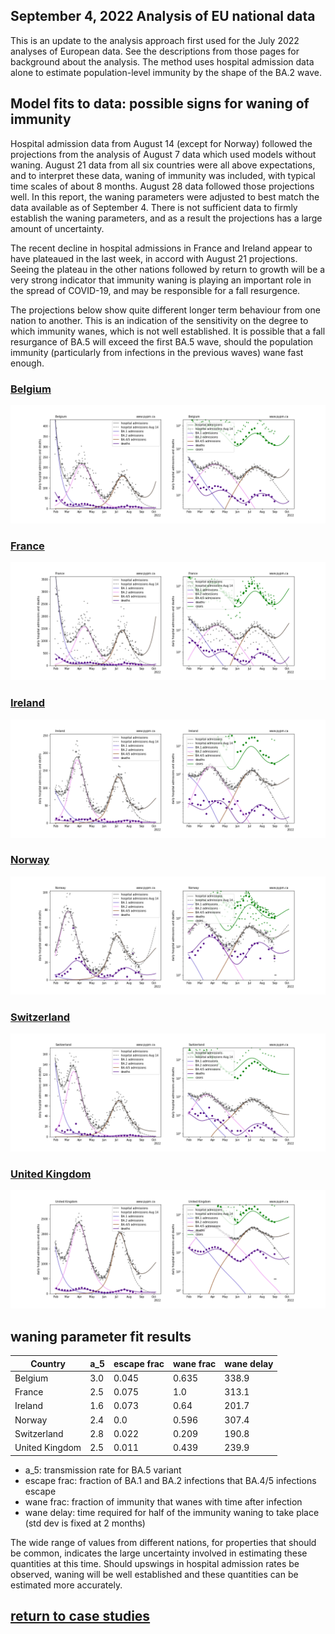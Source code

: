 ## September 4, 2022 Analysis of EU national data

This is an update to the analysis approach first used for the July 2022 analyses of European data.
See the descriptions from those pages for background about the analysis.
The method uses hospital admission data alone to estimate population-level immunity by the shape of the BA.2 wave.

## Model fits to data: possible signs for waning of immunity

Hospital admission data from August 14 (except for Norway) followed the projections from the analysis of August 7 data which used models
without waning.
August 21 data from all six countries were all above expectations, and to interpret these data,
waning of immunity was included, with typical time scales of about 8 months.
August 28 data followed those projections well.
In this report, the waning parameters were adjusted to best match the data available as of September 4.
There is not sufficient data to firmly establish the waning parameters, and as a result the projections
has a large amount of uncertainty.

The recent decline in hospital admissions in France and Ireland appear to have plateaued in the last week, in accord
with August 21 projections. Seeing the plateau in the other nations followed by return to growth will be
a very strong indicator that immunity waning is playing an important role in the spread of COVID-19, and
may be responsible for a fall resurgence.

The projections below show quite different longer term behaviour from one nation to another.
This is an indication of the sensitivity on the degree to which immunity wanes, which is not well established.
It is possible that a fall resurgance of BA.5 will exceed the first BA.5 wave, should the population immunity
(particularly from infections in the previous waves) wane fast enough.

### [Belgium](img/be_4_4_0904.pdf)

![be](img/be_4_4_0904.png)

### [France](img/fr_4_4_0904.pdf)

![fr](img/fr_4_4_0904.png)

### [Ireland](img/ie_4_4_0904.pdf)

![ie](img/ie_4_4_0904.png)

### [Norway](img/no_4_4_0904.pdf)

![no](img/no_4_4_0904.png)

### [Switzerland](img/ch_4_4_0904.pdf)

![ch](img/ch_4_4_0904.png)

### [United Kingdom](img/gb_4_4_0904.pdf)

![gb](img/gb_4_4_0904.png)

## waning parameter fit results

Country| a_5 | escape frac | wane frac | wane delay 
--|--|--|--|--
Belgium| 3.0 | 0.045 | 0.635 | 338.9 
France| 2.5 | 0.075 | 1.0 | 313.1 
Ireland| 1.6 | 0.073 | 0.64 | 201.7 
Norway| 2.4 | 0.0 | 0.596 | 307.4 
Switzerland| 2.8 | 0.022 | 0.209 | 190.8 
United Kingdom| 2.5 | 0.011 | 0.439 | 239.9 

* a_5: transmission rate for BA.5 variant
* escape frac: fraction of BA.1 and BA.2 infections that BA.4/5 infections escape
* wane frac: fraction of immunity that wanes with time after infection
* wane delay: time required for half of the immunity waning to take place (std dev is fixed at 2 months)

The wide range of values from different nations, for properties that should be common, indicates the
large uncertainty involved in estimating these quantities at this time.
Should upswings in hospital admission rates be observed, waning will be well established and these
quantities can be estimated more accurately.

## [return to case studies](../index.md)

